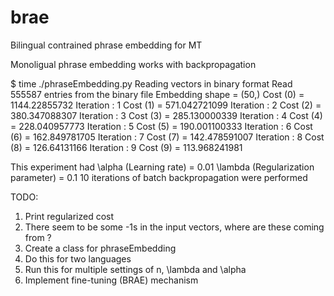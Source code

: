 brae
====

Bilingual contrained phrase embedding for MT

Monoligual phrase embedding works with backpropagation

$ time ./phraseEmbedding.py
Reading vectors in binary format
Read 555587 entries from the binary file
Embedding shape = (50,)
Cost (0) = 1144.22855732
Iteration : 1
Cost (1) = 571.042721099
Iteration : 2
Cost (2) = 380.347088307
Iteration : 3
Cost (3) = 285.130000339
Iteration : 4
Cost (4) = 228.040957773
Iteration : 5
Cost (5) = 190.001100333
Iteration : 6
Cost (6) = 162.849781705
Iteration : 7
Cost (7) = 142.478591007
Iteration : 8
Cost (8) = 126.64131166
Iteration : 9
Cost (9) = 113.968241981

This experiment had 
\alpha (Learning rate) = 0.01
\lambda (Regularization parameter) = 0.1
10 iterations of batch backpropagation were performed

TODO:
1. Print regularized cost
2. There seem to be some -1s in the input vectors, where are these coming from ? 
3. Create a class for phraseEmbedding
4. Do this for two languages
5. Run this for multiple settings of n, \lambda and \alpha
6. Implement fine-tuning (BRAE) mechanism
